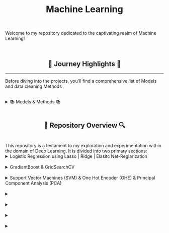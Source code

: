 <h1 align="center">Machine Learning</h1>

<br>

Welcome to my repository dedicated to the captivating realm of Machine Learning!

<br>

<h2 align="center">🌅 Journey Highlights 🌅</h2>
<p>


---

Before diving into the projects, you'll find a comprehensive list of Models and data cleaning Methods

<br>

<details>
  <h2 align="center"> 📚 Models & Methods 📚 </h2>
  
  <summary> 📚 Models & Methods 📚</summary> 
<p>

<h3>Models</h3>

**Support Vector Machines (SVM):** 

**Logistic Regression: Lasso | Ridge |  Elasitc Net-Reglarization** 

**GradiantBoost:** 

**GridSearchCV:** 

**Support Vector Machines (SVM):** 

<h3>Methods</h3>

**One Hot Encoder (OHE):** 

**Principal Component Analysis (PCA):** 

**:** 
</p>
  <br>
</details>

<br>

<h2 align="center">🔎 Repository Overview 🔍</h2>
<br>
This repository is a testament to my exploration and experimentation within the domain of Deep Learning. It is divided into two primary sections:

<br>


<details>
  <h2 align="center"> Logistic Regression using Lasso | Ridge | Elasitc Net-Reglarization </h2>
  
  <summary> Logistic Regression using Lasso | Ridge | Elasitc Net-Reglarization </summary> 

  <p>
The provided code fits Logistic Regression models with different regularization techniques on a breast cancer dataset. The L1-regularized model (Lasso), L2-regularized model (Ridge), and elastic net-regularized model are trained on a standardized training set. The models are then evaluated using a comprehensive evaluation function, including metrics such as confusion matrix, accuracy, precision, recall, F1 score, ROC curve, and the distribution of predicted probabilities. Additionally, the code extracts and analyzes the coefficients of the features from each model, providing insights into the importance of individual features in making predictions. The elastic net model, which combines L1 and L2 regularization, aims to strike a balance between feature selection and regularization. The overall approach demonstrates a thorough analysis of logistic regression models with different regularization techniques applied to a breast cancer classification task.
<a href="https://github.com/trystan-geoffre/Machine-Learning/blob/master/Python/LASSO(L1)%20%7C%C2%A0Ridge(L2)%20%7C%20Elastic%20Net%20Regularization.ipynb"> Code Link</a>
  </p>
  <br>
</details>

<br>

<details>
  <h2 align="center"> GradiantBoost & GridSearchCV </h2>
  
  <summary> GradiantBoost & GridSearchCV </summary> 

  <p>
The code begins by loading the Boston Housing dataset and organizing its features and target variable into Pandas DataFrames. Subsequently, it splits the dataset into training and testing sets using the train_test_split function from scikit-learn. Then, a Gradient Boosting Regressor model is created and trained on the training set. Predictions are made on the test set, and the R-squared score is calculated to evaluate the model's performance.
Following this, the code visualizes the feature importances using a horizontal bar chart. It normalizes and sorts the importances before plotting. Finally, hyperparameter tuning is performed using GridSearchCV to optimize the Gradient Boosting Regressor model. The grid includes different combinations of learning rates and numbers of estimators. The best hyperparameters and their corresponding R-squared score on the training set are printed, providing insights into the optimal configuration for the model. <a href="https://github.com/trystan-geoffre/Machine-Learning/blob/master/Python/GradiantBoost%20%26%20GridSearchCV.ipynb"> Code Link</a>
  </p>
  <br>
</details>

<br>


<details>
  <h2 align="center"> Support Vector Machines (SVM) & One Hot Encoder (OHE) & Principal Component Analysis (PCA) </h2>
  
  <summary> Support Vector Machines (SVM) & One Hot Encoder (OHE) & Principal Component Analysis (PCA) </summary> 

  <p>
The code reads data from an Excel file into a Pandas DataFrame and performs several data processing steps. It renames columns, drops unnecessary columns, and conducts exploratory data analysis. It handles missing values and class imbalances through resampling. The code then prepares the data for modeling by encoding categorical features, splitting into training and testing sets, and scaling the features.

The Support Vector Classification (SVC) model is trained, and hyperparameter tuning is performed using grid search. The tuned model is then evaluated on the test set. Principal Component Analysis (PCA) is applied to reduce dimensionality, and the first two principal components are used to train an SVM model. The decision surface of the model is visualized in a 2D plot.

Overall, the code covers data preprocessing, model training and tuning, dimensionality reduction, and visualization to analyze the performance of an SVM classifier on credit card default prediction.
<a href="https://github.com/trystan-geoffre/Machine-Learning/blob/master/Python/SVM/Support%20Vector%20Machines%20(SVM)%20%26%20One%20Hot%20Encoder%20(OHE)%20%26%20Principal%20Component%20Analysis%20(PCA).ipynb"> Code Link</a>
  </p>
  <br>
</details>

<br>


<details>
  <h2 align="center">  </h2>
  
  <summary>  </summary> 

  <p>

<a href=""> Code Link</a>
  </p>
  <br>
</details>

<br>


<details>
  <h2 align="center">  </h2>
  
  <summary>  </summary> 

  <p>

<a href=""> Code Link</a>
  </p>
  <br>
</details>

<br>


<details>
  <h2 align="center">  </h2>
  
  <summary>  </summary> 

  <p>

<a href=""> Code Link</a>
  </p>
  <br>
</details>

<br>


<details>
  <h2 align="center">  </h2>
  
  <summary>  </summary> 

  <p>

<a href=""> Code Link</a>
  </p>
  <br>
</details>

<br>

